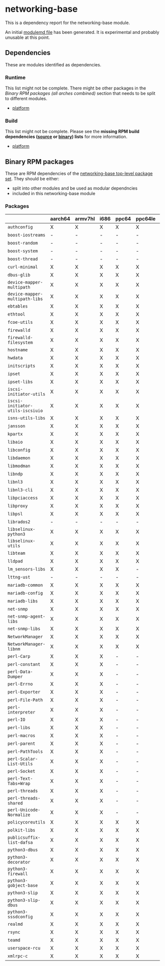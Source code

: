 # networking-base
This is a dependency report for the networking-base module.

An initial [modulemd file](networking-base.yaml) has been generated. It is experimental and probably unusable at this point.
## Dependencies
These are modules identified as dependencies.
### Runtime
This list might not be complete. There might be other packages in the *Binary RPM packages (all arches combined)* section that needs to be split to different modules.
* [platform](../platform)
### Build
This list might not be complete.
Please see the **missing RPM build dependencies ([source](all/buildtime-source-packages-short.txt) or [binary](all/buildtime-binary-packages-short.txt)) lists** for more information.
* [platform](../platform)
## Binary RPM packages
These are RPM dependencies of the [networking-base top-level package set](networking-base.csv). They should be either:
* split into other modules and be used as modular dependncies
* included in this networking-base module
### Packages
| |aarch64 |armv7hl |i686 |ppc64 |ppc64le |s390x |x86_64 |
|---|---|---|---|---|---|---|---|
| `authconfig` | X | X | X | X | X | X | X |
| `boost-iostreams` | - | - | - | - | - | - | X |
| `boost-random` | - | - | - | - | - | - | X |
| `boost-system` | - | - | - | - | - | - | X |
| `boost-thread` | - | - | - | - | - | - | X |
| `curl-minimal` | X | X | X | X | X | X | X |
| `dbus-glib` | X | X | X | X | X | X | X |
| `device-mapper-multipath` | X | X | X | X | X | X | X |
| `device-mapper-multipath-libs` | X | X | X | X | X | X | X |
| `ebtables` | X | X | X | X | X | X | X |
| `ethtool` | X | X | X | X | X | - | X |
| `fcoe-utils` | X | X | X | X | X | X | X |
| `firewalld` | X | X | X | X | X | X | X |
| `firewalld-filesystem` | X | X | X | X | X | X | X |
| `hostname` | X | X | X | X | X | - | X |
| `hwdata` | X | X | X | X | X | X | X |
| `initscripts` | X | X | X | X | X | - | X |
| `ipset` | X | X | X | X | X | X | X |
| `ipset-libs` | X | X | X | X | X | X | X |
| `iscsi-initiator-utils` | X | X | X | X | X | X | X |
| `iscsi-initiator-utils-iscsiuio` | X | X | X | X | X | X | X |
| `isns-utils-libs` | X | X | X | X | X | X | X |
| `jansson` | X | X | X | X | X | X | X |
| `kpartx` | X | X | X | X | X | X | X |
| `libaio` | X | X | X | X | X | X | X |
| `libconfig` | X | X | X | X | X | X | X |
| `libdaemon` | X | X | X | X | X | X | X |
| `libmodman` | X | X | X | X | X | X | X |
| `libndp` | X | X | X | X | X | X | X |
| `libnl3` | X | X | X | X | X | X | X |
| `libnl3-cli` | X | X | X | X | X | X | X |
| `libpciaccess` | X | X | X | X | X | X | X |
| `libproxy` | X | X | X | X | X | X | X |
| `libpsl` | X | X | X | X | X | X | X |
| `librados2` | - | - | - | - | - | - | X |
| `libselinux-python3` | X | X | X | X | X | X | X |
| `libselinux-utils` | X | X | X | X | X | X | X |
| `libteam` | X | X | X | X | X | X | X |
| `lldpad` | X | X | X | X | X | X | X |
| `lm_sensors-libs` | X | X | X | X | - | - | X |
| `lttng-ust` | - | - | - | - | - | - | X |
| `mariadb-common` | X | X | X | X | X | X | X |
| `mariadb-config` | X | X | X | X | X | X | X |
| `mariadb-libs` | X | X | X | X | X | X | X |
| `net-snmp` | X | X | X | X | X | X | X |
| `net-snmp-agent-libs` | X | X | X | X | X | X | X |
| `net-snmp-libs` | X | X | X | X | X | X | X |
| `NetworkManager` | X | X | X | X | X | X | X |
| `NetworkManager-libnm` | X | X | X | X | X | X | X |
| `perl-Carp` | X | X | X | - | - | - | X |
| `perl-constant` | X | X | X | - | - | - | X |
| `perl-Data-Dumper` | X | X | X | - | - | - | X |
| `perl-Errno` | X | X | X | - | - | - | X |
| `perl-Exporter` | X | X | X | - | - | - | X |
| `perl-File-Path` | X | X | X | - | - | - | X |
| `perl-interpreter` | X | X | X | - | - | - | X |
| `perl-IO` | X | X | X | - | - | - | X |
| `perl-libs` | X | X | X | - | - | - | X |
| `perl-macros` | X | X | X | - | - | - | X |
| `perl-parent` | X | X | X | - | - | - | X |
| `perl-PathTools` | X | X | X | - | - | - | X |
| `perl-Scalar-List-Utils` | X | X | X | - | - | - | X |
| `perl-Socket` | X | X | X | - | - | - | X |
| `perl-Text-Tabs+Wrap` | X | X | X | - | - | - | X |
| `perl-threads` | X | X | X | - | - | - | X |
| `perl-threads-shared` | X | X | X | - | - | - | X |
| `perl-Unicode-Normalize` | X | X | X | - | - | - | X |
| `policycoreutils` | X | X | X | X | X | X | X |
| `polkit-libs` | X | X | X | X | X | X | X |
| `publicsuffix-list-dafsa` | X | X | X | X | X | X | X |
| `python3-dbus` | X | X | X | X | X | X | X |
| `python3-decorator` | X | X | X | X | X | X | X |
| `python3-firewall` | X | X | X | X | X | X | X |
| `python3-gobject-base` | X | X | X | X | X | X | X |
| `python3-slip` | X | X | X | X | X | X | X |
| `python3-slip-dbus` | X | X | X | X | X | X | X |
| `python3-sssdconfig` | X | X | X | X | X | X | X |
| `realmd` | X | X | X | X | X | X | X |
| `rsync` | X | X | X | X | X | X | X |
| `teamd` | X | X | X | X | X | X | X |
| `userspace-rcu` | X | X | X | X | X | X | X |
| `xmlrpc-c` | X | X | X | X | X | X | X |
